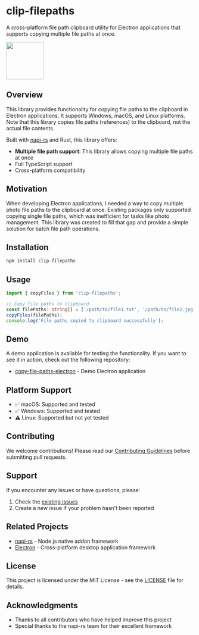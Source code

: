 # clip-filepaths

A cross-platform file path clipboard utility for Electron applications that supports copying multiple file paths at once.

<img height="100" src="https://github.com/user-attachments/assets/836b665b-5a53-4b22-b8dc-4cc77a106999" >

## Overview

This library provides functionality for copying file paths to the clipboard in Electron applications. It supports Windows, macOS, and Linux platforms. Note that this library copies file paths (references) to the clipboard, not the actual file contents.

Built with [napi-rs](https://napi.rs/) and Rust, this library offers:
- **Multiple file path support**: This library allows copying multiple file paths at once
- Full TypeScript support
- Cross-platform compatibility

## Motivation

When developing Electron applications, I needed a way to copy multiple photo file paths to the clipboard at once. Existing packages only supported copying single file paths, which was inefficient for tasks like photo management. This library was created to fill that gap and provide a simple solution for batch file path operations.

## Installation

```bash
npm install clip-filepaths
```

## Usage

```typescript
import { copyFiles } from 'clip-filepaths';

// Copy file paths to clipboard
const filePaths: string[] = ['/path/to/file1.txt', '/path/to/file2.jpg'];
copyFiles(filePaths);
console.log('File paths copied to clipboard successfully');
```

## Demo

A demo application is available for testing the functionality. If you want to see it in action, check out the following repository:

- [copy-file-paths-electron](https://github.com/tktcorporation/copy-file-paths-electron) - Demo Electron application

## Platform Support

- ✅ macOS: Supported and tested
- ✅ Windows: Supported and tested
- ⚠️ Linux: Supported but not yet tested

## Contributing

We welcome contributions! Please read our [Contributing Guidelines](./docs/CONTRIBUTING.md) before submitting pull requests.

## Support

If you encounter any issues or have questions, please:
1. Check the [existing issues](https://github.com/tktcorporation/clip-filepaths/issues)
2. Create a new issue if your problem hasn't been reported

## Related Projects

- [napi-rs](https://napi.rs/) - Node.js native addon framework
- [Electron](https://www.electronjs.org/) - Cross-platform desktop application framework

## License

This project is licensed under the MIT License - see the [LICENSE](./LICENSE) file for details.

## Acknowledgments

- Thanks to all contributors who have helped improve this project
- Special thanks to the napi-rs team for their excellent framework
